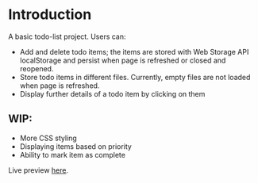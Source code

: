 # Introduction

A basic todo-list project. Users can:  
- Add and delete todo items; the items are stored with Web Storage API localStorage and persist when page is refreshed or closed and reopened.  
- Store todo items in different files. Currently, empty files are not loaded when page is refreshed.    
- Display further details of a todo item by clicking on them  

## WIP:
- More CSS styling  
- Displaying items based on priority  
- Ability to mark item as complete  

Live preview [here](https://viiiofpentacles.github.io/todo-list/).